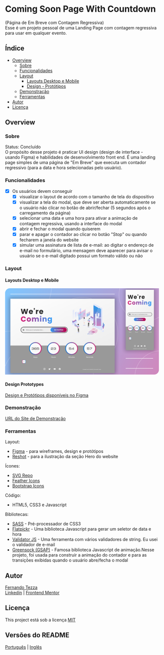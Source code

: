 # Coming Soon Page With Countdown 

(Página de Em Breve com Contagem Regressiva) \
Esse é um projeto pessoal de uma Landing Page com contagem regressiva para usar em qualquer evento.

## Índice

- [Overview](#overview)
  - [Sobre](#sobre)
  - [Funcionalidades](#funcionalidades)
  - [Layout](#layout)
    - [Layouts Desktop e Mobile](#layouts-desktop-e-mobile)
    - [Design - Protótipos](#design-protótipos)
  - [Demonstração](#demonstração)
  - [Ferramentas](#ferramentas)
- [Autor](#autor)
- [Licença](#licença)

## Overview

### Sobre

Status: Concluído\
O propósito desse projeto é praticar UI design (design de interface - usando Figma) e habilidades de desenvolvimento front end. É uma landing page simples de uma página de "Em Breve" que executa um contador regressivo (para a data e hora selecionadas pelo usuário).

### Funcionalidades
- [x] Os usuários devem conseguir
   - [x] visualizar o layout de acordo com o tamanho de tela do dispositivo
   - [x] visualizar a tela do modal, que deve ser aberta automaticamente se o usuário não clicar no botão de abrir/fechar (5 segundos após o carregamento da página)
   - [x] selecionar uma data e uma hora para ativar a animação de contagem regressiva, usando a interface do modal 
   - [x] abrir e fechar o modal quando quiserem
   - [x] parar e apagar o contador ao clicar no botão "Stop" ou quando fecharem a janela do website
   - [x] simular uma assinatura de lista de e-mail: ao digitar o endereço de e-mail no formulário, uma mensagem deve aparecer para avisar o usuário se o e-mail digitado possui um formato válido ou não  

### Layout

#### Layouts Desktop e Mobile

![Layouts Desktop e Mobile](./design/coming-soon-desktop-and-mobile.png)

#### Design Prototypes

[Design e Protótipos disponíveis no Figma](https://www.figma.com/file/z7OHMZDHZgmwVersdstHmA/ComingSoon?node-id=9%3A127)

### Demonstração
[URL do Site de Demonstração](https://nandotezza.github.io/coming-soon)

### Ferramentas

Layout:
- [Figma](https://www.figma.com) - para wireframes, design e protótipos
- [Reshot](https://www.reshot.com/) - para a ilustração da seção Hero do website

Ícones:
- [SVG Repo](https://www.svgrepo.com/) 
- [Feather Icons](https://feathericons.com/)
- [Bootstrap Icons](https://icons.getbootstrap.com/)

Código:
- HTML5, CSS3 e Javascript

Bibliotecas:
- [SASS](https://sass-lang.com/) - Pré-processador de CSS3
- [Flatpickr](https://flatpickr.js.org/) - Uma biblioteca Javascript para gerar um seletor de data e hora
- [Validator JS](https://github.com/validatorjs/validator.js/) - Uma ferramenta com vários validadores de string. Eu usei o validador de e-mail
- [Greensock (GSAP)](https://greensock.com/) - Famosa biblioteca Javascript de animação.Nesse projeto, foi usada para construir a animação do contador e para as transições exibidas quando o usuário abre/fecha o modal

## Autor

[Fernando Tezza](https://github.com/nandotezza) \
[Linkedin](https://www.linkedin.com/feed/)  |  [Frontend Mentor](https://www.frontendmentor.io/profile/nandotezza)

## Licença

This project está sob a licença [MIT](./LICENSE)

## Versões do README 
[Português](./README-pt-br.md)  |  [Inglês](./README.md)
